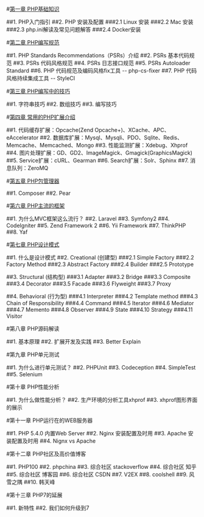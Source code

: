 #[第一章 PHP基础知识](https://github.com/liujingyu/The-road-of-my-PHP/blob/master/Book-1.md)

##1. PHP入门指引
##2. PHP 安装及配置
###2.1 Linux 安装
###2.2 Mac 安装
###2.3 php.ini解读及常见问题解答
###2.4 Docker安装


#[第二章 PHP编写规范](https://github.com/liujingyu/The-road-of-my-PHP/blob/master/Book-2.md)

##1. PHP Standards Recommendations（PSRs）介绍
##2. PSRs 基本代码规范
##3. PSRs 代码风格规范
##4. PSRs 日志接口规范
##5. PSRs Autoloader Standard
##6. PHP 代码规范及编码风格fix工具 -- php-cs-fixer
##7. PHP 代码风格持续集成工具 -- StyleCI


#[第三章 PHP编写中的技巧](https://github.com/liujingyu/The-road-of-my-PHP/blob/master/Book-3.md)

##1. 字符串技巧
##2. 数组技巧
##3. 编写技巧


#[第四章 常用的PHP扩展介绍](https://github.com/liujingyu/The-road-of-my-PHP/blob/master/Book-4.md)

##1. 代码缓存扩展：Opcache(Zend Opcache+)、XCache、APC、eAccelerator
##2. 数据库扩展：Mysql、Mysqli、PDO、Sqlite、Redis、Memcache、Memcached、Mongo
##3. 性能监测扩展：Xdebug、Xhprof
##4. 图片处理扩展：GD、GD2、ImageMagick、Gmagick(GraphicsMagick)
##5. Service扩展：cURL、Gearman
##6. Search扩展：Solr、Sphinx
##7. 消息队列：ZeroMQ


#[第五章 PHP包管理器](https://github.com/liujingyu/The-road-of-my-PHP/blob/master/Book-5.md)

##1. Composer
##2. Pear


#[第六章 PHP主流的框架](https://github.com/liujingyu/The-road-of-my-PHP/blob/master/Book-6.md)

##1. 为什么MVC框架这么流行？
##2. Laravel
##3. Symfony2
##4. CodeIgniter
##5. Zend Framework 2
##6. Yii Framework
##7. ThinkPHP
##8. Yaf


#[第七章 PHP设计模式](https://github.com/liujingyu/The-road-of-my-PHP/blob/master/Book-7.md)

##1. 什么是设计模式
##2. Creational (创建型)
###2.1 Simple Factory
###2.2 Factory Method
###2.3 Abstract Factory
###2.4 Builder
###2.5 Prototype

##3. Structural (结构型)
###3.1 Adapter
###3.2 Bridge
###3.3 Composite
###3.4 Decorator
###3.5 Facade
###3.6 Flyweight
###3.7 Proxy

##4. Behavioral (行为型)
###4.1 Interpreter
###4.2 Template method
###4.3 Chain of Responsibility
###4.4 Command
###4.5 Iterator
###4.6 Mediator
###4.7 Memento
###4.8 Observer
###4.9 State
###4.10 Strategy
###4.11 Visitor


#第八章 PHP源码解读

##1. 基本原理
##2. 扩展开发及实践
##3. Better Explain


#第九章 PHP单元测试

##1. 为什么进行单元测试？
##2. PHPUnit
##3. Codeception
##4. SimpleTest
##5. Selenium


#第十章 PHP性能分析

##1. 为什么做性能分析？
##2. 生产环境的分析工具xhprof
##3. xhprof图形界面的展示


#第十一章 PHP运行在的WEB服务器

##1. PHP 5.4.0 内置Web Server
##2. Nginx 安装配置及时用
##3. Apache 安装配置及时用
##4. Nignx vs Apache


#第十二章 PHP社区及高价值博客

##1. PHP100
##2. phpchina
##3. 综合社区 stackoverflow
##4. 综合社区 知乎
##5. 综合社区 博客园
##6. 综合社区 CSDN
##7. V2EX
##8. coolshell
##9. 风雪之隅
##10. 韩天峰


#第十三章 PHP7的延展

##1. 新特性
##2. 我们如何升级到7


